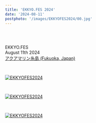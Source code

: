 ```yaml
---
title: 'EKKYO.FES 2024'
date: '2024-08-11'
postphoto: '/images/EKKYOFES2024/00.jpg'
---
```

<br>
<br>

EKKYO.FES<br>
August 11th 2024<br>
[アクアマリン糸島 (Fukuoka, Japan)](https://aquamarine-itoshima.owst.jp/)<br>

<br>

[![EKKYOFES2024](/images/EKKYOFES2024/00.jpg)](https://www.instagram.com/pokaryosy/) <br>

<br>

[![EKKYOFES2024](/images/EKKYOFES2024/01.png)](https://www.instagram.com/pokaryosy/) <br>

<br>

[![EKKYOFES2024](/images/EKKYOFES2024/02.jpg)](https://www.instagram.com/pokaryosy/) <br>

<br>


<br>
<br>
<!--
#h1
##h2
###h3
####h4
#####h5
######h6
- brabra is list
**bold text**
_Italic_ or *Italic*
-->

<br>